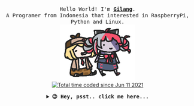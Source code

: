 <p align="center">
 <br />
 <samp>
  Hello World! I'm <b><a rel="nofollow noopener noreferrer" target="_blank" href="https://kangketik.online">Gilang</a></b>.
  <br />
  A Programer from Indonesia that interested in RaspberryPi, Python and Linux.
 </samp>
 <br />
 <img src="https://raw.githubusercontent.com/kangketikonlen/kangketikonlen/main/assets/watollie.gif" width="200"/><br />
 <a href="https://wakatime.com/@37603341-0f69-46c6-bee2-0d6fe4d41b08"><img src="https://wakatime.com/badge/user/37603341-0f69-46c6-bee2-0d6fe4d41b08.svg" alt="Total time coded since Jun 11 2021" /></a>
</p>

<details align="center">
 <summary> <b> <samp> 😉 Hey, psst.. click me here... </samp></b></summary>
 <samp>
  <p align="center">
   <b><h4 style="color: #fc6203">N O I C E 👌🏻 &nbsp; F O L L O W &nbsp; M E !</h4> </b>
   <p align="center">
    <img src="https://raw.githubusercontent.com/kangketikonlen/kangketikonlen/main/assets/hololive_en_parade.gif" width="250"/>
   </p>
    🌱 Currently learning about game development & cloud computing 🌱<br />
    👀 Looking to collaborate on visual novel & text based game related open source projects 👀<br />
  </p>
  <p align="center">
    <a href="https://github.com/kangketikonlen"><img src="https://github-readme-stats.vercel.app/api?username=kangketikonlen&count_private=true&show_icons=true&theme=tokyonight" alt="kangketikonlen's github stats"></a>
  </p>
  <p align="center">
    Let's be friend 🤝 and chat 💬 just follow the link below 👇 and you can find me. <br />
    Come on, don't be shy 🥰 I won't bite you.<br />
  </p>
  <p align="center">
    <strong><a href="https://www.kangketik.online">Website</a></strong> |
    <strong><a href="https://twitter.com/kangketikonlen">Twitter</a></strong> |
    <strong><a href="https://www.facebook.com/tukangketikonlen">Facebook</a></strong>
  </p>
  <hr />
  <p align="center">
   🙃 <b>Fun fact</b>: Why are elevator jokes so classic and good? <strike>They work on many levels</strike>.<br />
  </p>
  <hr />
  <p align="center">
    &copy;Images are belongs to <a href="https://www.hololive.tv/" target="_blank">Hololive</a>
  </p>
 </samp>
</detail>
